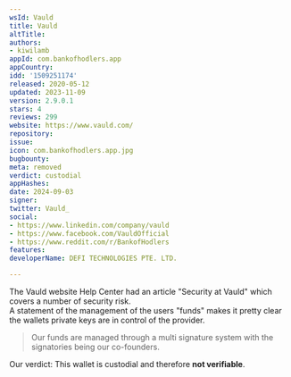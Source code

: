 ```yaml
---
wsId: Vauld
title: Vauld
altTitle: 
authors:
- kiwilamb
appId: com.bankofhodlers.app
appCountry: 
idd: '1509251174'
released: 2020-05-12
updated: 2023-11-09
version: 2.9.0.1
stars: 4
reviews: 299
website: https://www.vauld.com/
repository: 
issue: 
icon: com.bankofhodlers.app.jpg
bugbounty: 
meta: removed
verdict: custodial
appHashes: 
date: 2024-09-03
signer: 
twitter: Vauld_
social:
- https://www.linkedin.com/company/vauld
- https://www.facebook.com/VauldOfficial
- https://www.reddit.com/r/BankofHodlers
features: 
developerName: DEFI TECHNOLOGIES PTE. LTD.

---
```


The Vauld website Help Center had an article "Security at Vauld" which covers a number of security risk.<br>
A statement of the management of the users "funds" makes it pretty clear the wallets private keys are in control of the provider.

> Our funds are managed through a multi signature system with the signatories being our co-founders.

Our verdict: This wallet is custodial and therefore **not verifiable**.

